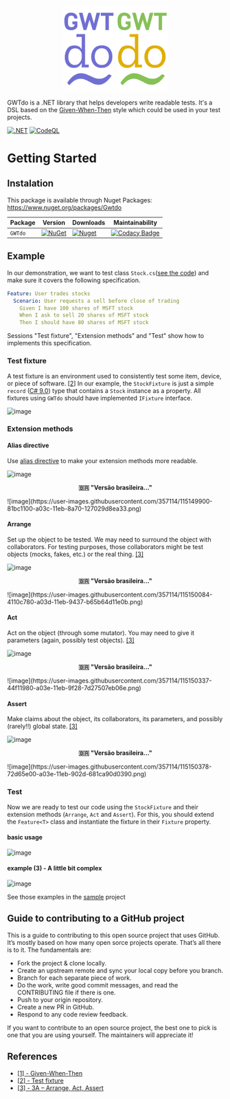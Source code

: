 <p align="center">
    <img width="120" src="https://raw.githubusercontent.com/8T4/gwtdo/main/doc/img/logo.png" />
    <span></span>
    <img width="120" src="https://raw.githubusercontent.com/8T4/gwtdo/main/doc/img/logo-ptBR.png" />
</p>

GWTdo is a .NET library that helps developers write readable tests.
It's a DSL based on the [Given-When-Then](https://martinfowler.com/bliki/GivenWhenThen.html) style which could be used in your test projects.

[![.NET](https://github.com/8T4/gwtdo/actions/workflows/dotnet.yml/badge.svg)](https://github.com/8T4/gwtdo/actions/workflows/dotnet.yml)
[![CodeQL](https://github.com/8T4/gwtdo/actions/workflows/codeql-analysis.yml/badge.svg)](https://github.com/8T4/gwtdo/actions/workflows/codeql-analysis.yml)

# Getting Started

## Instalation
This package is available through Nuget Packages: https://www.nuget.org/packages/Gwtdo

| Package |  Version | Downloads | Maintainability |
| ------- | ----- | ----- |----- |
| `GWTdo` | [![NuGet](https://img.shields.io/nuget/v/Gwtdo.svg)](https://www.nuget.org/packages/Gwtdo) | [![Nuget](https://img.shields.io/nuget/dt/Gwtdo.svg)](https://www.nuget.org/packages/Gwtdo) | [![Codacy Badge](https://app.codacy.com/project/badge/Grade/51e1962835f24f65a3813d078061a9ef)](https://www.codacy.com/gh/8T4/gwtdo/dashboard?utm_source=github.com&amp;utm_medium=referral&amp;utm_content=8T4/gwtdo&amp;utm_campaign=Badge_Grade) |

## Example
In our demonstration, we want to test class `Stock.cs`([see the code](src/Gwtdo.Sample/Stocks/Stock.cs)) and make sure it covers the following specification. 

```yaml
Feature: User trades stocks
  Scenario: User requests a sell before close of trading
    Given I have 100 shares of MSFT stock
    When I ask to sell 20 shares of MSFT stock
    Then I should have 80 shares of MSFT stock
```

Sessions "Test fixture", "Extension methods" and "Test" show how to implements this specification.

### Test fixture 
A test fixture is an environment used to consistently test some item, device, or piece of software. [[2]]()
In our example, the `StockFixture` is just a simple `record` ([C# 9.0](https://docs.microsoft.com/en-us/dotnet/csharp/whats-new/csharp-9#record-types)) type that contains a
`Stock` instance as a property. All fixtures using `GWTdo` should have implemented `IFixture` interface.

![image](https://user-images.githubusercontent.com/357114/115149792-16723f00-a03c-11eb-8bbe-0685e15e76c4.png)

### Extension methods

#### Alias directive
Use [alias directive](https://docs.microsoft.com/en-us/dotnet/csharp/language-reference/keywords/using-directive) 
to make your extension methods more readable.

![image](https://user-images.githubusercontent.com/357114/115149879-6f41d780-a03c-11eb-859e-b04181d070bc.png)
<p align="center"><b>🇧🇷 "Versão brasileira..."</b></p>
![image](https://user-images.githubusercontent.com/357114/115149900-81bc1100-a03c-11eb-8a70-127029d8ea33.png)


#### Arrange
Set up the object to be tested. We may need to surround the object with collaborators. For testing purposes, those collaborators might be test objects (mocks, fakes, etc.) or the real thing.
[[3]](https://xp123.com/articles/3a-arrange-act-assert/)

![image](https://user-images.githubusercontent.com/357114/115150066-2b030700-a03d-11eb-8442-bc4eb64b670b.png)
<p align="center"><b>🇧🇷 "Versão brasileira..."</b></p>
![image](https://user-images.githubusercontent.com/357114/115150084-4110c780-a03d-11eb-9437-b65b64d11e0b.png)


#### Act
Act on the object (through some mutator). You may need to give it parameters (again, possibly test objects).
[[3]](https://xp123.com/articles/3a-arrange-act-assert/)

![image](https://user-images.githubusercontent.com/357114/115150212-d57b2a00-a03d-11eb-8939-2933b68bc3d5.png)
<p align="center"><b>🇧🇷 "Versão brasileira..."</b></p>
![image](https://user-images.githubusercontent.com/357114/115150337-44f11980-a03e-11eb-9f28-7d27507eb06e.png)


#### Assert
Make claims about the object, its collaborators, its parameters, and possibly (rarely!!) global state.
[[3]](https://xp123.com/articles/3a-arrange-act-assert/)

![image](https://user-images.githubusercontent.com/357114/115150366-605c2480-a03e-11eb-8b56-cf33f64beae6.png)
<p align="center"><b>🇧🇷 "Versão brasileira..."</b></p>
![image](https://user-images.githubusercontent.com/357114/115150378-72d65e00-a03e-11eb-902d-681ca90d0390.png)


### Test
Now we are ready to test our code using the `StockFixture` and their extension methods (`Arrange`, `Act` and `Assert`).
For this, you should extend the `Feature<T>` class and instantiate the fixture in their `Fixture` property.

#### basic usage

![image](https://user-images.githubusercontent.com/357114/115121545-b4f19800-9f89-11eb-90df-ca0773676c7d.png)


#### example (3) - A little bit complex

![image](https://user-images.githubusercontent.com/357114/115121489-617f4a00-9f89-11eb-8d2b-e8e036438cba.png)


See those examples in the [sample](src/Gwtdo.Sample.Test/Stocks) project 

## Guide to contributing to a GitHub project
This is a guide to contributing to this open source project that uses GitHub. It’s mostly based on how many open sorce projects operate. That’s all there is to it. The fundamentals are:

- Fork the project & clone locally.  
- Create an upstream remote and sync your local copy before you branch.  
- Branch for each separate piece of work.  
- Do the work, write good commit messages, and read the CONTRIBUTING file if there is one.  
- Push to your origin repository.  
- Create a new PR in GitHub.  
- Respond to any code review feedback.  

If you want to contribute to an open source project, the best one to pick is one that you are using yourself. The maintainers will appreciate it!

## References

- [[1] - Given-When-Then](https://martinfowler.com/bliki/GivenWhenThen.html)
- [[2] - Test fixture](https://en.wikipedia.org/wiki/Test_fixture)  
- [[3] - 3A – Arrange, Act, Assert](https://xp123.com/articles/3a-arrange-act-assert/)  
